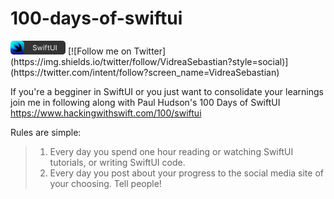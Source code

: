 # 100-days-of-swiftui

<img src="./Assets/swiftui-badge.png" width="88px" />
[![Follow me on Twitter](https://img.shields.io/twitter/follow/VidreaSebastian?style=social)](https://twitter.com/intent/follow?screen_name=VidreaSebastian)

If you're a begginer in SwiftUI or you just want to consolidate your learnings join me in following along with Paul Hudson's 100 Days of SwiftUI https://www.hackingwithswift.com/100/swiftui

Rules are simple:
> 1. Every day you spend one hour reading or watching SwiftUI tutorials, or writing SwiftUI code.
> 2. Every day you post about your progress to the social media site of your choosing. Tell people!

